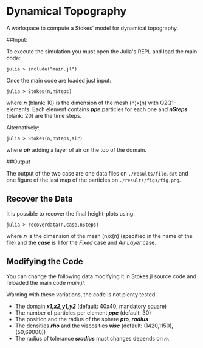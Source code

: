 # Dynamical Topography

A workspace to compute a Stokes' model for dynamical topography.

##Input:

To execute the simulation you must open the Julia's REPL and load the main code:

	julia > include("main.jl")

Once the main code are loaded just input:

	julia > Stokes(n,nSteps)

where ***n*** (blank: 10) is the dimension of the mesh (n)x(n) with Q2Q1-elements. Each element contains ***ppe*** particles for each one and ***nSteps*** (blank: 20) are the time steps.

Alternatively:

	julia > Stokes(n,nSteps,air)

where ***air*** adding a layer of air on the top of the domain.

##Output

The output of the two case are one data files on `./results/file.dat` and one figure of the last map of the particles on `./results/figs/fig.png`.

## Recover the Data

It is possible to recover the final height-plots using:

	julia > recoverdata(n,case,nSteps)

where ***n*** is the dimension of the mesh (n)x(n) (specified in the name of the file) and the ***case*** is 1 for the *Fixed* case and *Air Layer* case.

## Modifying the Code
You can change the following data modifying it in Stokes.jl source code and reloaded the main code *main.jl*:

Warning with these variations, the code is not plenty tested.

- The domain ***x1,x2,y1,y2*** (default: 40x40, mandatory square)
- The number of particles per element ***ppe*** (default: 30)
- The position and the radius of the sphere ***pto, radius***
- The densities ***rho*** and the viscosities ***visc*** (default: (1420,1150), (50,69000))
- The radius of tolerance ***sradius*** must changes depends on ***n***.
